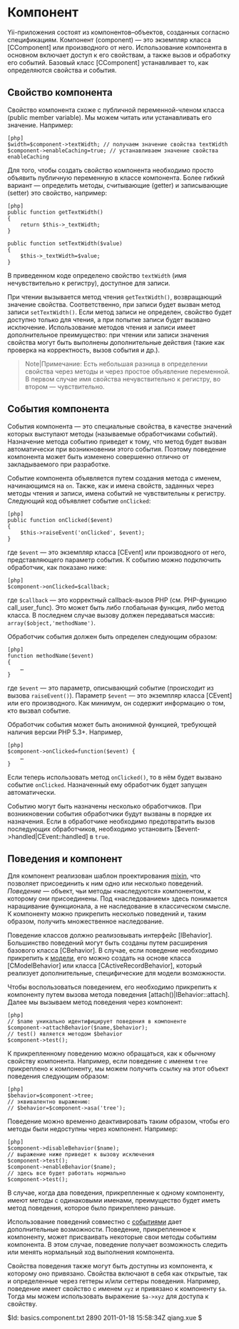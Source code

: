 Компонент
=========
Yii-приложения состоят из компонентов–объектов, созданных согласно спецификациям.
Компонент (component) — это экземпляр класса [CComponent] или производного от него.
Использование компонента в основном включает доступ к его свойствам, а также вызов и обработку его событий.
Базовый класс [CComponent] устанавливает то, как определяются свойства и события.

Свойство компонента
-------------------
Свойство компонента схоже с публичной переменной-членом класса (public member variable).
Мы можем читать или устанавливать его значение. Например:

~~~
[php]
$width=$component->textWidth; // получаем значение свойства textWidth
$component->enableCaching=true; // устанавливаем значение свойства enableCaching
~~~

Для того, чтобы создать свойство компонента необходимо просто объявить публичную переменную в классе компонента.
Более гибкий вариант — определить методы, считывающие (getter) и записывающие (setter) это
свойство, например:

~~~
[php]
public function getTextWidth()
{
    return $this->_textWidth;
}

public function setTextWidth($value)
{
    $this->_textWidth=$value;
}
~~~

В приведенном коде определено свойство `textWidth` (имя нечувствительно к регистру), доступное для записи.

При чтении вызывается метод чтения `getTextWidth()`, возвращающий значение свойства.
Соответственно, при записи будет вызван метод записи `setTextWidth()`.
Если метод записи не определен, свойство будет доступно только для чтения, а
при попытке записи будет вызвано исключение. Использование методов чтения и
записи имеет дополнительное преимущество: при чтении или записи значения
свойства могут быть выполнены дополнительные действия (такие как проверка на корректность,
вызов события и др.).

>Note|Примечание: Есть небольшая разница в определении свойства через методы и через простое
объявление переменной. В первом случае имя свойства нечувствительно к регистру,
во втором — чувствительно.


События компонента
------------------
События компонента — это специальные свойства, в качестве значений которых выступают
методы (называемые обработчиками событий). Назначение метода событию приведет к тому, что метод будет вызван
автоматически при возникновении этого события. Поэтому поведение компонента может быть
изменено совершенно отлично от закладываемого при разработке.

Событие компонента объявляется путем создания метода с именем, начинающимся на `on`.
Также, как и имена свойств, заданных через методы чтения и записи, имена событий
не чувствительны к регистру. Следующий код объявляет событие `onClicked`:

~~~
[php]
public function onClicked($event)
{
	$this->raiseEvent('onClicked', $event);
}
~~~

где `$event` — это экземпляр класса [CEvent] или производного от него,
представляющего параметр события. К событию можно подключить обработчик, как показано ниже:

~~~
[php]
$component->onClicked=$callback;
~~~

где `$callback` — это корректный callback-вызов PHP (см.
PHP-функцию call_user_func). Это может быть либо глобальная функция, либо метод класса.
В последнем случае вызову должен передаваться массив: `array($object,'methodName')`.

Обработчик события должен быть определен следующим образом:

~~~
[php]
function methodName($event)
{
    …
}
~~~

где `$event` — это параметр, описывающий событие (происходит из вызова `raiseEvent()`).
Параметр `$event` — это экземпляр класса [CEvent] или его производного.
Как минимум, он содержит информацию о том, кто вызвал событие.

Обработчик события может быть анонимной функцией,
требующей наличия версии PHP 5.3+. Например,

~~~
[php]
$component->onClicked=function($event) {
	…
}
~~~

Если теперь использовать метод `onClicked()`, то в нём будет вызвано событие `onClicked`.
Назначенный ему обработчик будет запущен автоматически.

Событию могут быть назначены несколько обработчиков.
При возникновении события обработчики будут вызваны в порядке их назначения.
Если в обработчике необходимо предотвратить вызов последующих обработчиков,
необходимо установить [$event->handled|CEvent::handled] в `true`.


Поведения и компонент
---------------------

Для компонент реализован шаблон проектирования [mixin](http://en.wikipedia.org/wiki/Mixin),
что позволяет присоединить к ним одно или несколько поведений. *Поведение* —
объект, чьи методы «наследуются» компонентом, к которому они присоединены. Под
«наследованием» здесь понимается наращивание функционала, а не наследование
в классическом смысле. К компоненту можно прикрепить несколько поведений и,
таким образом, получить множественное наследование.

Поведение классов должно реализовывать интерфейс [IBehavior]. Большинство поведений могут быть созданы путем расширения
базового класса [CBehavior]. В случае, если поведение необходимо прикрепить к [модели](/doc/guide/basics.model), его можно
создать на основе класса [CModelBehavior] или класса [CActiveRecordBehavior], который реализует дополнительные,
специфические для модели возможности.

Чтобы воспользоваться поведением, его необходимо прикрепить к компоненту путем вызова метода поведения
[attach()|IBehavior::attach]. Далее мы вызываем метод поведения через компонент:

~~~
[php]
// $name уникально идентифицирует поведения в компоненте
$component->attachBehavior($name,$behavior);
// test() является методом $behavior
$component->test();
~~~

К прикрепленному поведению можно обращаться, как к обычному свойству компонента.
Например, если поведение с именем `tree` прикреплено к компоненту, мы можем получить
ссылку на этот объект поведения следующим образом:

~~~
[php]
$behavior=$component->tree;
// эквивалентно выражению:
// $behavior=$component->asa('tree');
~~~

Поведение можно временно деактивировать таким образом, чтобы его методы были недоступны через компонент.
Например:

~~~
[php]
$component->disableBehavior($name);
// выражение ниже приведет к вызову исключения
$component->test();
$component->enableBehavior($name);
// здесь все будет работать нормально
$component->test();
~~~

В случае, когда два поведения, прикрепленные к одному компоненту, имеют методы с одинаковыми именами,
преимущество будет иметь метод поведения, которое было прикреплено раньше.

Использование поведений совместно с [событиями](/doc/guide/basics.component#component-event) дает дополнительные возможности.
Поведение, прикрепленное к компоненту, может присваивать некоторые свои методы событиям компонента.
В этом случае, поведение получает возможность следить или менять нормальный ход выполнения компонента.

Свойства поведения также могут быть доступны из
компонента, к которому оно привязано. Свойства включают в себя как открытые, так и
определенные через геттеры и/или сеттеры поведения.
Например, поведение имеет свойство с именем `xyz` и привязано к компоненту
`$a`. Тогда мы можем использовать выражение `$a->xyz` для доступа к свойству.

<div class="revision">$Id: basics.component.txt 2890 2011-01-18 15:58:34Z qiang.xue $</div>